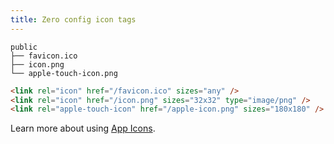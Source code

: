 ```yaml
---
title: Zero config icon tags
---
```


```dir
public
├── favicon.ico
├── icon.png
└── apple-touch-icon.png
```
```html
<link rel="icon" href="/favicon.ico" sizes="any" />
<link rel="icon" href="/icon.png" sizes="32x32" type="image/png" />
<link rel="apple-touch-icon" href="/apple-icon.png" sizes="180x180" />
```

Learn more about using [App Icons](/docs/seo-utils/guides/app-icons).
